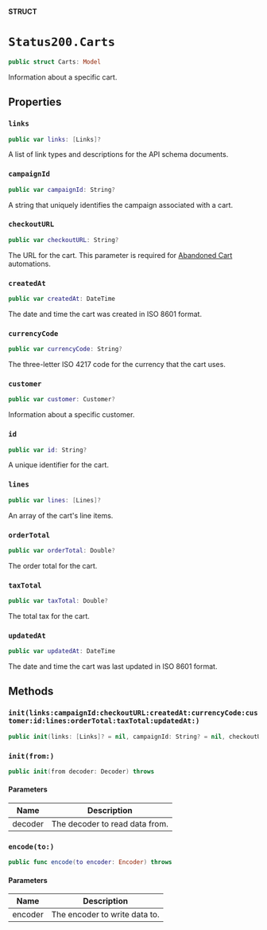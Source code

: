 **STRUCT**

# `Status200.Carts`

```swift
public struct Carts: Model
```

Information about a specific cart.

## Properties
### `links`

```swift
public var links: [Links]?
```

A list of link types and descriptions for the API schema documents.

### `campaignId`

```swift
public var campaignId: String?
```

A string that uniquely identifies the campaign associated with a cart.

### `checkoutURL`

```swift
public var checkoutURL: String?
```

The URL for the cart. This parameter is required for [Abandoned Cart](https://mailchimp.com/help/create-an-abandoned-cart-email/) automations.

### `createdAt`

```swift
public var createdAt: DateTime
```

The date and time the cart was created in ISO 8601 format.

### `currencyCode`

```swift
public var currencyCode: String?
```

The three-letter ISO 4217 code for the currency that the cart uses.

### `customer`

```swift
public var customer: Customer?
```

Information about a specific customer.

### `id`

```swift
public var id: String?
```

A unique identifier for the cart.

### `lines`

```swift
public var lines: [Lines]?
```

An array of the cart's line items.

### `orderTotal`

```swift
public var orderTotal: Double?
```

The order total for the cart.

### `taxTotal`

```swift
public var taxTotal: Double?
```

The total tax for the cart.

### `updatedAt`

```swift
public var updatedAt: DateTime
```

The date and time the cart was last updated in ISO 8601 format.

## Methods
### `init(links:campaignId:checkoutURL:createdAt:currencyCode:customer:id:lines:orderTotal:taxTotal:updatedAt:)`

```swift
public init(links: [Links]? = nil, campaignId: String? = nil, checkoutURL: String? = nil, createdAt: Date? = nil, currencyCode: String? = nil, customer: Customer? = nil, id: String? = nil, lines: [Lines]? = nil, orderTotal: Double? = nil, taxTotal: Double? = nil, updatedAt: Date? = nil)
```

### `init(from:)`

```swift
public init(from decoder: Decoder) throws
```

#### Parameters

| Name | Description |
| ---- | ----------- |
| decoder | The decoder to read data from. |

### `encode(to:)`

```swift
public func encode(to encoder: Encoder) throws
```

#### Parameters

| Name | Description |
| ---- | ----------- |
| encoder | The encoder to write data to. |
